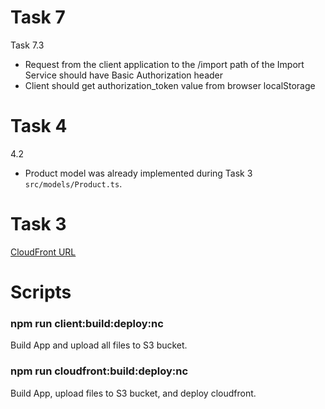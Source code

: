 # Task 7

Task 7.3
- Request from the client application to the /import path of the Import Service should have Basic Authorization header
- Client should get authorization_token value from browser localStorage

# Task 4

4.2
- Product model was already implemented during Task 3 `src/models/Product.ts`.

# Task 3
[CloudFront URL](https://d13scjijlsftvl.cloudfront.net)

# Scripts

### npm run client:build:deploy:nc

Build App and upload all files to S3 bucket.


### npm run cloudfront:build:deploy:nc

Build App, upload files to S3 bucket, and deploy cloudfront.
